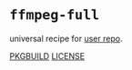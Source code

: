 # `ffmpeg-full`

universal recipe for [user repo](../themartiancompany/ur).

[PKGBUILD](PKGBUILD)
[LICENSE](COPYING)
